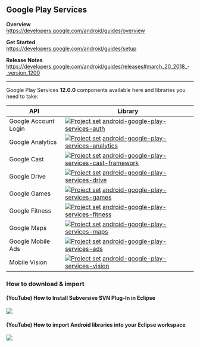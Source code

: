 ## Google Play Services

**Overview**<br/>
https://developers.google.com/android/guides/overview

**Get Started**<br/>
https://developers.google.com/android/guides/setup

**Release Notes**<br/>
https://developers.google.com/android/guides/releases#march_20_2018_-_version_1200

---

Google Play Services **12.0.0** components available here and libraries you need to take:

| API                   | Library |
| ---                   | ---     |
| Google Account Login  | [<img src="https://goo.gl/1VmF4W" title="Project set" align="top" />](https://raw.githubusercontent.com/dandar3/android-google-play-services-auth/12.0.0/.projectset)             [android-google-play-services-auth](https://github.com/dandar3/android-google-play-services-auth/tree/12.0.0)                       |
| Google Analytics      | [<img src="https://goo.gl/1VmF4W" title="Project set" align="top" />](https://raw.githubusercontent.com/dandar3/android-google-play-services-analytics/12.0.0/.projectset)        [android-google-play-services-analytics](https://github.com/dandar3/android-google-play-services-analytics/tree/12.0.0)             |
| Google Cast           | [<img src="https://goo.gl/1VmF4W" title="Project set" align="top" />](https://raw.githubusercontent.com/dandar3/android-google-play-services-cast-framework/12.0.0/.projectset)   [android-google-play-services-cast-framework](https://github.com/dandar3/android-google-play-services-cast-framework/tree/12.0.0)   |
| Google Drive          | [<img src="https://goo.gl/1VmF4W" title="Project set" align="top" />](https://raw.githubusercontent.com/dandar3/android-google-play-services-drive/12.0.0/.projectset)            [android-google-play-services-drive](https://github.com/dandar3/android-google-play-services-drive/tree/12.0.0)                     |
| Google Games          | [<img src="https://goo.gl/1VmF4W" title="Project set" align="top" />](https://raw.githubusercontent.com/dandar3/android-google-play-services-games/12.0.0/.projectset)            [android-google-play-services-games](https://github.com/dandar3/android-google-play-services-games/tree/12.0.0)                     |
| Google Fitness        | [<img src="https://goo.gl/1VmF4W" title="Project set" align="top" />](https://raw.githubusercontent.com/dandar3/android-google-play-services-fitness/12.0.0/.projectset)          [android-google-play-services-fitness](https://github.com/dandar3/android-google-play-services-fitness/tree/12.0.0)                 |
| Google Maps           | [<img src="https://goo.gl/1VmF4W" title="Project set" align="top" />](https://raw.githubusercontent.com/dandar3/android-google-play-services-maps/12.0.0/.projectset)             [android-google-play-services-maps](https://github.com/dandar3/android-google-play-services-maps/tree/12.0.0)                       |
| Google Mobile Ads     | [<img src="https://goo.gl/1VmF4W" title="Project set" align="top" />](https://raw.githubusercontent.com/dandar3/android-google-play-services-ads/12.0.0/.projectset)              [android-google-play-services-ads](https://github.com/dandar3/android-google-play-services-ads/tree/12.0.0)                         |
| Mobile Vision         | [<img src="https://goo.gl/1VmF4W" title="Project set" align="top" />](https://raw.githubusercontent.com/dandar3/android-google-play-services-vision/12.0.0/.projectset)           [android-google-play-services-vision](https://github.com/dandar3/android-google-play-services-vision/tree/12.0.0)                   |

### How to download & import
 
#### (YouTube) How to Install Subversive SVN Plug-In in Eclipse
<a href="http://www.youtube.com/watch?v=04L4rkykWZw" target="_blank"><img src="http://img.youtube.com/vi/04L4rkykWZw/0.jpg" /></a>

#### (YouTube) How to import Android libraries into your Eclipse workspace
<a href="http://www.youtube.com/watch?v=ytRSnjp56tA" target="_blank"><img src="http://img.youtube.com/vi/ytRSnjp56tA/0.jpg" /></a>
